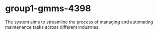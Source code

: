 # group1-gmms-4398
The system aims to streamline the process of managing and automating maintenance tasks across different industries.
